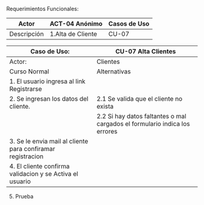 Requerimientos Funcionales:

Actor |	ACT-04 Anónimo |	Casos de Uso
-----------|----------------|----------------
Descripción	| 1.Alta de Cliente	| CU-07



Caso de Uso: | CU-07 Alta Clientes
-------------|---------------------
Actor:| Clientes 
Curso Normal | Alternativas
1. El usuario ingresa al link Registrarse |
2. Se ingresan los datos del cliente. | 2.1 Se valida que el cliente no exista
                                      | 2.2 Si hay datos faltantes o mal cargados el formulario indica los errores
3. Se le envia mail al cliente para confiramar registracion|
4. El cliente confirma validacion y se Activa el usuario|
5. Prueba